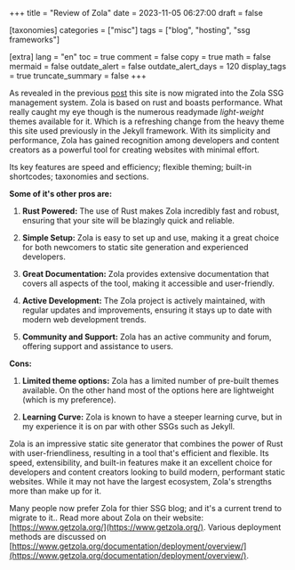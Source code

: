 +++
title = "Review of Zola"
date = 2023-11-05 06:27:00
draft = false

[taxonomies]
categories = ["misc"]
tags = ["blog", "hosting", "ssg frameworks"]

[extra]
lang = "en"
toc = true
comment = false
copy = true
math = false
mermaid = false
outdate_alert = false
outdate_alert_days = 120
display_tags = true
truncate_summary = false
+++

As revealed in the previous [post](@/blog/zola-switch.md) this site is now migrated into the Zola SSG management system. Zola is based on rust and boasts performance. What really caught my eye though is the numerous readymade *light-weight* themes available for it. Which is a refreshing change from the heavy theme this site used previously in the Jekyll framework. With its simplicity and performance, Zola has gained recognition among developers and content creators as a powerful tool for creating websites with minimal effort.

Its key features are speed and efficiency; flexible theming; built-in shortcodes; taxonomies and sections.

**Some of it's other pros are:**

1. **Rust Powered:** The use of Rust makes Zola incredibly fast and robust, ensuring that your site will be blazingly quick and reliable.

2. **Simple Setup:** Zola is easy to set up and use, making it a great choice for both newcomers to static site generation and experienced developers.

3. **Great Documentation:** Zola provides extensive documentation that covers all aspects of the tool, making it accessible and user-friendly.

4. **Active Development:** The Zola project is actively maintained, with regular updates and improvements, ensuring it stays up to date with modern web development trends.

5. **Community and Support:** Zola has an active community and forum, offering support and assistance to users.

**Cons:**

1. **Limited theme options:** Zola has a limited number of pre-built themes available. On the other hand most of the options here are lightweight (which is my preference).

2. **Learning Curve:** Zola is known to have a steeper learning curve, but in my experience it is on par with other SSGs such as Jekyll.

Zola is an impressive static site generator that combines the power of Rust with user-friendliness, resulting in a tool that's efficient and flexible. Its speed, extensibility, and built-in features make it an excellent choice for developers and content creators looking to build modern, performant static websites. While it may not have the largest ecosystem, Zola's strengths more than make up for it.

Many people now prefer Zola for thier SSG blog; and it's a current trend to migrate to it.. Read more about Zola on their website: [https://www.getzola.org/](https://www.getzola.org/). Various deployment methods are discussed on [https://www.getzola.org/documentation/deployment/overview/](https://www.getzola.org/documentation/deployment/overview/).

